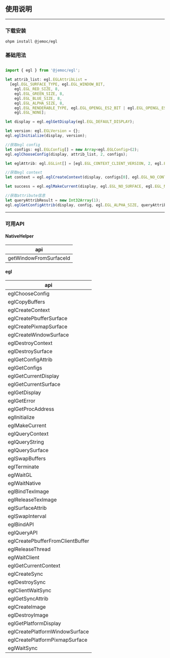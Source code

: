 ## 使用说明

---

### 下载安装

```shell
ohpm install @jemoc/egl
```

### 基础用法

```typescript

import { egl } from '@jemoc/egl';

let attrib_list: egl.EGLAttribList =
  [egl.EGL_SURFACE_TYPE, egl.EGL_WINDOW_BIT,
    egl.EGL_RED_SIZE, 8,
    egl.EGL_GREEN_SIZE, 8,
    egl.EGL_BLUE_SIZE, 8,
    egl.EGL_ALPHA_SIZE, 8,
    egl.EGL_RENDERABLE_TYPE, egl.EGL_OPENGL_ES2_BIT | egl.EGL_OPENGL_ES3_BIT_KHR,
    egl.EGL_NONE];

let display = egl.eglGetDisplay(egl.EGL_DEFAULT_DISPLAY);

let version: egl.EGLVersion = {};
egl.eglInitialize(display, version);

//获取egl config
let configs: egl.EGLConfig[] = new Array<egl.EGLConfig>(2);
egl.eglChooseConfig(display, attrib_list, 2, configs);

let eglAttrib: egl.EGLint[] = [egl.EGL_CONTEXT_CLIENT_VERSION, 2, egl.EGL_NONE];

//获取egl context
let context = egl.eglCreateContext(display, configs[0], egl.EGL_NO_CONTEXT, eglAttrib);

let success = egl.eglMakeCurrent(display, egl.EGL_NO_SURFACE, egl.EGL_NO_SURFACE, context);

//获取attribute信息
let queryAttribResult = new Int32Array(1);
egl.eglGetConfigAttrib(display, config, egl.EGL_ALPHA_SIZE, queryAttribResult);
```


---

### 可用API

#### NativeHelper

| api                    |
|------------------------|
| getWindowFromSurfaceId |

#### egl
| api                              | 
|----------------------------------| 
| eglChooseConfig                  |
| eglCopyBuffers                   |
| eglCreateContext                 |
| eglCreatePbufferSurface          |
| eglCreatePixmapSurface           |
| eglCreateWindowSurface           |
| eglDestroyContext                |
| eglDestroySurface                |
| eglGetConfigAttrib               |
| eglGetConfigs                    |
| eglGetCurrentDisplay             |
| eglGetCurrentSurface             |
| eglGetDisplay                    |
| eglGetError                      |
| eglGetProcAddress                |
| eglInitialize                    |
| eglMakeCurrent                   |
| eglQueryContext                  |
| eglQueryString                   |
| eglQuerySurface                  |
| eglSwapBuffers                   |
| eglTerminate                     |
| eglWaitGL                        |
| eglWaitNative                    |
| eglBindTexImage                  |
| eglReleaseTexImage               |
| eglSurfaceAttrib                 |
| eglSwapInterval                  |
| eglBindAPI                       |
| eglQueryAPI                      |
| eglCreatePbufferFromClientBuffer |
| eglReleaseThread                 |
| eglWaitClient                    |
| eglGetCurrentContext             |
| eglCreateSync                    |
| eglDestroySync                   |
| eglClientWaitSync                |
| eglGetSyncAttrib                 |
| eglCreateImage                   |
| eglDestroyImage                  |
| eglGetPlatformDisplay            |
| eglCreatePlatformWindowSurface   |
| eglCreatePlatformPixmapSurface   |
| eglWaitSync                      |

